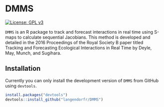 # DMMS
[![License: GPL v3](https://img.shields.io/badge/License-GPL%20v3-blue.svg)](http://www.gnu.org/licenses/gpl-3.0)

`DMMS` is an R package to track and forecast interactions in real time using S-maps to calculate sequential Jacobians. This method is developed and detailed in the 2016 Proceedings of the Royal Society B paper titled Tracking and Forecasting Ecological Interactions in Real Time by Deyle, May, Munch, and Sugihara.

## Installation

Currently you can only install the development version of `DMMS` from GitHub using `devtools`.

```R
install.packages("devtools")
devtools::install_github("langendorfr/DMMS")
```
